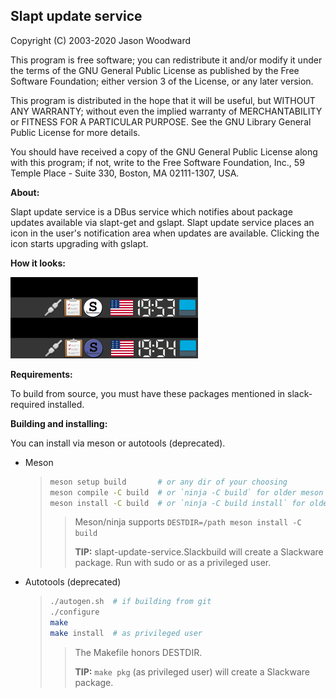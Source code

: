 Slapt update service
--------------------

Copyright (C) 2003-2020 Jason Woodward <woodwardj at jaos dot org>

This program is free software; you can redistribute it and/or modify
it under the terms of the GNU General Public License as published by
the Free Software Foundation; either version 3 of the License, or
any later version.

This program is distributed in the hope that it will be useful,
but WITHOUT ANY WARRANTY; without even the implied warranty of
MERCHANTABILITY or FITNESS FOR A PARTICULAR PURPOSE.  See the
GNU Library General Public License for more details.

You should have received a copy of the GNU General Public License
along with this program; if not, write to the Free Software
Foundation, Inc., 59 Temple Place - Suite 330, Boston, MA 02111-1307, USA.

**About:**

  Slapt update service is a DBus service which notifies about package updates
  available via slapt-get and gslapt. Slapt update service places an icon in
  the user's notification area when updates are available. Clicking the icon
  starts upgrading with gslapt.

**How it looks:**

![Screenshot](Screenshot.png)

**Requirements:**

  To build from source, you must have these packages mentioned in slack-required
  installed.

**Building and installing:**

  You can install via meson or autotools (deprecated).

 - Meson
    > ```sh
    > meson setup build       # or any dir of your choosing
    > meson compile -C build  # or `ninja -C build` for older meson releases
    > meson install -C build  # or `ninja -C build install` for older meson releases
    > ```
    >> 
    >> Meson/ninja supports `DESTDIR=/path meson install -C build`
    >>
    >> **TIP:**
    >> slapt-update-service.Slackbuild will create a Slackware package.
    >> Run with sudo or as a privileged user.

 - Autotools (deprecated)
    > ```sh
    > ./autogen.sh  # if building from git
    > ./configure
    > make
    > make install  # as privileged user
    > ```
    >>
    >> The Makefile honors DESTDIR.
    >>
    >> **TIP:**
    >> `make pkg` (as privileged user) will create a Slackware package.
